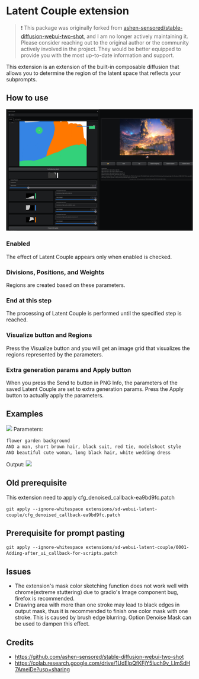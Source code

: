 # Latent Couple extension

> ❗️ This package was originally forked from [ashen-sensored/stable-diffusion-webui-two-shot](https://github.com/ashen-sensored/stable-diffusion-webui-two-shot), and I am no longer actively maintaining it. Please consider reaching out to the original author or the community actively involved in the project. They would be better equipped to provide you with the most up-to-date information and support.

This extension is an extension of the built-in composable diffusion that allows you to determine the region of the latent space that reflects your subprompts.

## How to use
![](./screenshots/20230303.png)

### Enabled
The effect of Latent Couple appears only when enabled is checked.

### Divisions, Positions, and Weights
Regions are created based on these parameters.

### End at this step
The processing of Latent Couple is performed until the specified step is reached.

### Visualize button and Regions
Press the Visualize button and you will get an image grid that visualizes the regions represented by the parameters.

### Extra generation params and Apply button
When you press the Send to button in PNG Info, the parameters of the saved Latent Couple are set to extra generation params.
Press the Apply button to actually apply the parameters.

## Examples
![](https://i.imgur.com/JM4MVJEl.jpg)
Parameters:
```
flower garden background
AND a man, short brown hair, black suit, red tie, modelshoot style
AND beautiful cute woman, long black hair, white wedding dress
```
Output:
![](https://i.imgur.com/W1ZU5Ka.jpg)

## Old prerequisite
This extension need to apply cfg_denoised_callback-ea9bd9fc.patch
```
git apply --ignore-whitespace extensions/sd-webui-latent-couple/cfg_denoised_callback-ea9bd9fc.patch
```

## Prerequisite for prompt pasting
```
git apply --ignore-whitespace extensions/sd-webui-latent-couple/0001-Adding-after_ui_callback-for-scripts.patch
```

## Issues
- The extension's mask color sketching function does not work well with chrome(extreme stuttering) due to gradio's Image component bug, firefox is recommended.
- Drawing area with more than one stroke may lead to black edges in output mask, thus it is recommended to finish one color mask with one stroke. This is caused by brush edge blurring. Option Denoise Mask can be used to dampen this effect.


## Credits
- https://github.com/ashen-sensored/stable-diffusion-webui-two-shot
- https://colab.research.google.com/drive/1UdElpQfKFjY5luch9v_LlmSdH7AmeiDe?usp=sharing
